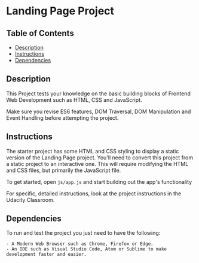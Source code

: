 # Landing Page Project

  

## Table of Contents

*  [Description](#description)
*  [Instructions](#instructions)
*  [Dependencies](#dependencies)



## Description
This Project tests your knowledge on the basic building blocks of Frontend Web Development such as HTML, CSS and JavaScript.

Make sure you revise ES6 features, DOM Traversal, DOM Manipulation and 
Event Handling before attempting the project.

## Instructions

The starter project has some HTML and CSS styling to display a static version of the Landing Page project. You'll need to convert this project from a static project to an interactive one. This will require modifying the HTML and CSS files, but primarily the JavaScript file.

  

To get started, open `js/app.js` and start building out the app's functionality

  

For specific, detailed instructions, look at the project instructions in the Udacity Classroom.

## Dependencies
To run and test the project you just need to have the following:

	- A Modern Web Browser such as Chrome, Firefox or Edge.
	- An IDE such as Visual Studio Code, Atom or Sublime to make development faster and easier.